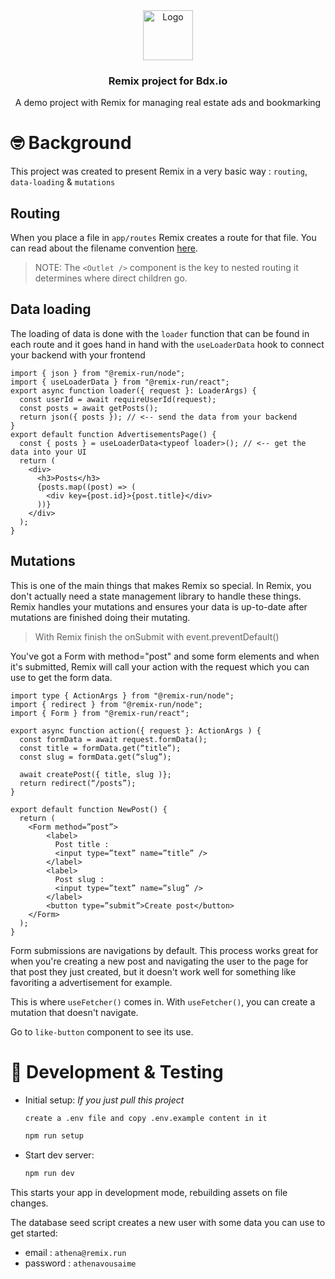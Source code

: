 <div align="center">
    <img src="https://res.cloudinary.com/dabwjor9a/image/upload/v1665921544/Avatar_t5qqyr.png" alt="Logo" width="80" height="80">

  <h3 align="center">Remix project for Bdx.io</h3>

  <p align="center">
    A demo project with Remix for managing real estate ads and bookmarking
    <br />
  </p>
</div>

# 🤓 Background

This project was created to present Remix in a very basic way : `routing`, `data-loading` & `mutations`

## Routing

When you place a file in `app/routes` Remix creates a route for that file. You can read about the filename convention [here](https://remix.run/docs/en/v1/api/conventions#file-name-conventions).

> NOTE: The `<Outlet />` component is the key to nested routing it determines where direct children go.

## Data loading

The loading of data is done with the `loader` function that can be found in each route and it goes hand in hand with the `useLoaderData` hook to connect your backend with your frontend

```tsx
import { json } from "@remix-run/node";
import { useLoaderData } from "@remix-run/react";
export async function loader({ request }: LoaderArgs) {
  const userId = await requireUserId(request);
  const posts = await getPosts();
  return json({ posts }); // <-- send the data from your backend
}
export default function AdvertisementsPage() {
  const { posts } = useLoaderData<typeof loader>(); // <-- get the data into your UI
  return (
    <div>
      <h3>Posts</h3>
      {posts.map((post) => (
        <div key={post.id}>{post.title}</div>
      ))}
    </div>
  );
}
```

## Mutations

This is one of the main things that makes Remix so special. In Remix, you don't actually need a state management library to handle these things. Remix handles your mutations and ensures your data is up-to-date after mutations are finished doing their mutating.

> With Remix finish the onSubmit with event.preventDefault()

You've got a Form with method="post" and some form elements and when it's submitted, Remix will call your action with the request which you can use to get the form data.

```tsx
import type { ActionArgs } from "@remix-run/node";
import { redirect } from "@remix-run/node";
import { Form } from "@remix-run/react";

export async function action({ request }: ActionArgs ) {
  const formData = await request.formData();
  const title = formData.get(“title”);
  const slug = formData.get(“slug”);

  await createPost({ title, slug )};
  return redirect(“/posts”);
}

export default function NewPost() {
  return (
    <Form method=”post”>
        <label>
          Post title :
          <input type=”text” name=”title” />
        </label>
        <label>
          Post slug :
          <input type=”text” name=”slug” />
        </label>
        <button type=”submit”>Create post</button>
    </Form>
  );
}
```

Form submissions are navigations by default.
This process works great for when you're creating a new post and navigating
the user to the page for that post they just created, but it doesn't work
well for something like favoriting a advertisement for example.

This is where `useFetcher()` comes in. With `useFetcher()`, you can create a
mutation that doesn't navigate.

Go to `like-button` component to see its use.

# 💯 Development & Testing

- Initial setup: _If you just pull this project_

  ```sh
  create a .env file and copy .env.example content in it
  ```

  ```sh
  npm run setup
  ```

- Start dev server:

  ```sh
  npm run dev
  ```

This starts your app in development mode, rebuilding assets on file changes.

The database seed script creates a new user with some data you can use to get started:

- email : `athena@remix.run`
- password : `athenavousaime`

